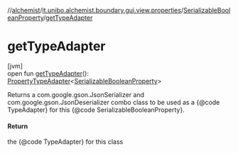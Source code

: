 //[alchemist](../../../index.md)/[it.unibo.alchemist.boundary.gui.view.properties](../index.md)/[SerializableBooleanProperty](index.md)/[getTypeAdapter](get-type-adapter.md)

# getTypeAdapter

[jvm]\
open fun [getTypeAdapter](get-type-adapter.md)(): [PropertyTypeAdapter](../-property-type-adapter/index.md)<[SerializableBooleanProperty](index.md)>

Returns a com.google.gson.JsonSerializer and com.google.gson.JsonDeserializer combo class to be used as a {@code TypeAdapter} for this {@code SerializableBooleanProperty}.

#### Return

the {@code TypeAdapter} for this class
